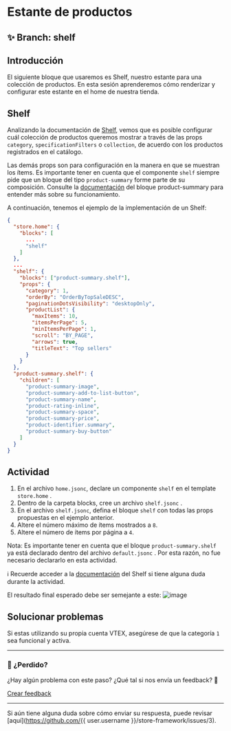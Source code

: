 # Estante de productos

## :sparkles: **Branch:** shelf

## Introducción

El siguiente bloque que usaremos es Shelf, nuestro estante para una colección de productos. En esta sesión aprenderemos cómo renderizar y configurar este estante en el home de nuestra tienda.

## Shelf

Analizando la documentación de [Shelf](https://vtex.io/docs/app/vtex.shelf), vemos que es posible  configurar cuál colección de productos queremos mostrar a través de las props `category`, `specificationFilters` o `collection`, de acuerdo con los productos registrados en el  catálogo.

Las demás props son para configuración en la manera en que se muestran los ítems. Es importante tener en cuenta que el  componente `shelf` siempre pide que un bloque del tipo `product-summary` forme parte de su composición. Consulte la [documentación](https://vtex.io/docs/components/product/vtex.product-summary) del bloque product-summary para entender más sobre su funcionamiento.

A continuación, tenemos el ejemplo de la implementación de un  Shelf:

```json
{
  "store.home": {
    "blocks": [
      ...
      "shelf"
    ]
  },
  ...
  "shelf": {
    "blocks": ["product-summary.shelf"],
    "props": {
      "category": 1,
      "orderBy": "OrderByTopSaleDESC",
      "paginationDotsVisibility": "desktopOnly",
      "productList": {
        "maxItems": 10,
        "itemsPerPage": 5,
        "minItemsPerPage": 1,
        "scroll": "BY_PAGE",
        "arrows": true,
        "titleText": "Top sellers"
      }
    }
  },
  "product-summary.shelf": {
    "children": [
      "product-summary-image",
      "product-summary-add-to-list-button",
      "product-summary-name",
      "product-rating-inline",
      "product-summary-space",
      "product-summary-price",
      "product-identifier.summary",
      "product-summary-buy-button"
    ]
  }
}
```

## Actividad

1. En el archivo `home.jsonc`, declare un componente `shelf` en el template `store.home` .
2. Dentro de la carpeta blocks, cree un archivo `shelf.jsonc` .
3. En el archivo `shelf.jsonc`, defina el bloque `shelf` con todas las props propuestas en el ejemplo anterior.
4. Altere el número máximo de ítems mostrados a `8`.
5. Altere el número de ítems por página a `4`.

Nota: Es importante tener en cuenta que el bloque `product-summary.shelf`  ya está declarado dentro del archivo `default.jsonc` . Por esta razón, no fue necesario declararlo en esta actividad.

:information_source: Recuerde acceder a la [documentación](https://vtex.io/docs/app/vtex.shelf) del Shelf si tiene alguna duda durante la actividad. 

El resultado final esperado debe ser semejante a este:
![image](https://user-images.githubusercontent.com/12139385/70187041-1209e800-16cc-11ea-85b8-80162239ce1d.png)

## Solucionar problemas

Si estas utilizando su propia cuenta VTEX, asegúrese de que la categoría `1` sea funcional y activa.

---

### :no_entry_sign: ¿Perdido? 

¿Hay algún problema con este paso? ¿Qué tal si nos envía un feedback? :pray:

[Crear feedback](https://docs.google.com/forms/d/e/1FAIpQLSeaWrm0Hogm-txm5Ww6mUa68eDuE3WnpFjUSVJ3Wi3dnmCb7A/viewform?usp=pp_url&entry.1784529524=Prateleira+de+produtos) 

----

Si aún tiene alguna duda sobre cómo enviar su respuesta, puede revisar [aquí](https://github.com/{{ user.username }}/store-framework/issues/3).
